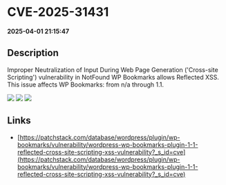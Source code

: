 # CVE-2025-31431

**2025-04-01 21:15:47**

## Description
Improper Neutralization of Input During Web Page Generation ('Cross-site Scripting') vulnerability in NotFound WP Bookmarks allows Reflected XSS. This issue affects WP Bookmarks: from n/a through 1.1.

![](https://img.shields.io/static/v1?label=Score&message=7.1&color=red)
![](https://img.shields.io/static/v1?label=Severity&message=HIGH&color=red)
![](https://img.shields.io/static/v1?label=CWE&message=XSS&color=green)

## Links
- [https://patchstack.com/database/wordpress/plugin/wp-bookmarks/vulnerability/wordpress-wp-bookmarks-plugin-1-1-reflected-cross-site-scripting-xss-vulnerability?_s_id=cve](https://patchstack.com/database/wordpress/plugin/wp-bookmarks/vulnerability/wordpress-wp-bookmarks-plugin-1-1-reflected-cross-site-scripting-xss-vulnerability?_s_id=cve)
